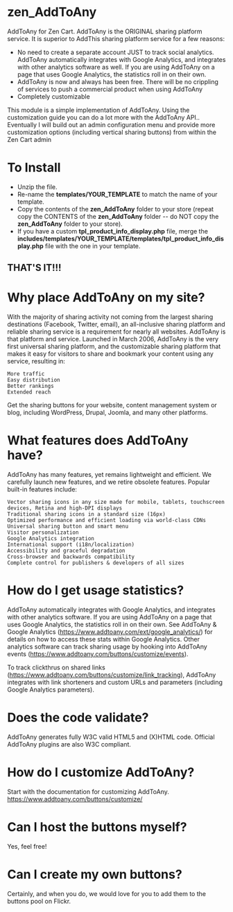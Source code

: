 # zen_AddToAny
AddToAny for Zen Cart. AddToAny is the ORIGINAL sharing platform service. It is superior to AddThis sharing platform service for a few reasons:
* No need to create a separate account JUST to track social analytics. AddToAny automatically integrates with Google Analytics, and integrates with other analytics software as well. If you are using AddToAny on a page that uses Google Analytics, the statistics roll in on their own.
* AddToAny is now and always has been free. There will be no crippling of services to push a commercial product when using AddToAny
* Completely customizable

This module is a simple implementation of AddToAny. Using the customization guide you can do a lot more with the AddToAny API.. Eventually I will build out an admin configuration menu and provide more customization options (including vertical sharing buttons) from within the Zen Cart admin

# To Install
* Unzip the file. 
* Re-name the **templates/YOUR_TEMPLATE** to match the name of your template. 
* Copy the contents of the **zen_AddToAny** folder to your store (repeat copy the CONTENTS of the **zen_AddToAny** folder -- do NOT copy the **zen_AddToAny** folder to your store).
* If you have a custom **tpl_product_info_display.php** file, merge the **includes/templates/YOUR_TEMPLATE/templates/tpl_product_info_display.php** file with the one in your template.

THAT'S IT!!!
---------------------------------------

# Why place AddToAny on my site?
With the majority of sharing activity not coming from the largest sharing destinations (Facebook, Twitter, email), an all-inclusive sharing platform and reliable sharing service is a requirement for nearly all websites. AddToAny is that platform and service. Launched in March 2006, AddToAny is the very first universal sharing platform, and the customizable sharing platform that makes it easy for visitors to share and bookmark your content using any service, resulting in:

    More traffic
    Easy distribution
    Better rankings
    Extended reach

Get the sharing buttons for your website, content management system or blog, including WordPress, Drupal, Joomla, and many other platforms.

# What features does AddToAny have?
AddToAny has many features, yet remains lightweight and efficient. We carefully launch new features, and we retire obsolete features. Popular built-in features include:

    Vector sharing icons in any size made for mobile, tablets, touchscreen devices, Retina and high-DPI displays
    Traditional sharing icons in a standard size (16px)
    Optimized performance and efficient loading via world-class CDNs
    Universal sharing button and smart menu
    Visitor personalization
    Google Analytics integration
    International support (i18n/localization)
    Accessibility and graceful degradation
    Cross-browser and backwards compatibility
    Complete control for publishers & developers of all sizes


# How do I get usage statistics?
AddToAny automatically integrates with Google Analytics, and integrates with other analytics software. If you are using AddToAny on a page that uses Google Analytics, the statistics roll in on their own. See AddToAny & Google Analytics (https://www.addtoany.com/ext/google_analytics/) for details on how to access these stats within Google Analytics. Other analytics software can track sharing usage by hooking into AddToAny events (https://www.addtoany.com/buttons/customize/events).

To track clickthrus on shared links (https://www.addtoany.com/buttons/customize/link_tracking), AddToAny integrates with link shorteners and custom URLs and parameters (including Google Analytics parameters).


# Does the code validate?
AddToAny generates fully W3C valid HTML5 and (X)HTML code. Official AddToAny plugins are also W3C compliant.

# How do I customize AddToAny?
Start with the documentation for customizing AddToAny. https://www.addtoany.com/buttons/customize/


# Can I host the buttons myself?
Yes, feel free!

# Can I create my own buttons?
Certainly, and when you do, we would love for you to add them to the buttons pool on Flickr.
